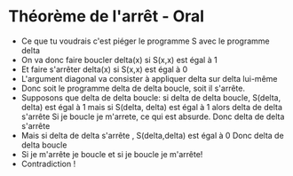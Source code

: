 Théorème de l'arrêt - Oral
==========================

- Ce que tu voudrais c'est piéger le programme S avec le programme delta
- On va donc faire boucler delta(x) si S(x,x) est égal à 1
- Et faire s'arrêter delta(x) si S(x,x) est égal à 0
- L'argument diagonal va consister à appliquer delta sur delta lui-même
- Donc soit le programme delta de delta boucle, soit il s'arrête.
- Supposons que delta de delta boucle:
  si delta de delta boucle, S(delta, delta) est égal à 1
  mais si S(delta, delta) est égal à 1 alors delta de delta s'arrête
  Si je boucle je m'arrete, ce qui est absurde. Donc delta de delta s'arrête
- Mais si delta de delta s'arrête , S(delta,delta) est égal à 0
  Donc delta de delta boucle
- Si je m'arrête je boucle et si je boucle je m'arrête!
- Contradiction !
